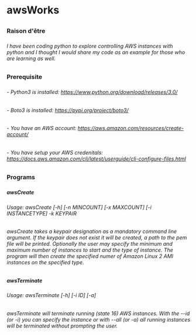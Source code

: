 # awsWorks
##
### Raison d'être 
###
###### I have been coding python to explore controlling AWS instances with python and I thought I would share my code as an example for those who are learning as well. 
######
### Prerequisite
###
###### - Python3 is installed: https://www.python.org/download/releases/3.0/
###### - Boto3 is installed: https://pypi.org/project/boto3/
###### - You have an AWS account: https://aws.amazon.com/resources/create-account/
###### - You have setup your AWS credenitals: https://docs.aws.amazon.com/cli/latest/userguide/cli-configure-files.html 
######
### Programs
###
##### awsCreate
#####
###### Usage: awsCreate [-h] [-n MINCOUNT] [-x MAXCOUNT] [-i INSTANCETYPE] -k KEYPAIR
######
###### awsCreate takes a keypair designation as a mandatory command line argument. If the keypair does not exist it will be created, a path to the pem file will be printed. Optionally the user may specify the minimum and maximum number of instances to start and the type of instance. The program will then create the specified numer of Amazon Linux 2 AMI instances on the specified type. 
#####
##### awsTerminate
#####
###### Usage: awsTerminate [-h] [-i ID] [-a]
######
###### awsTerminate will terminate running (state 16) AWS instances. With the --id (or -i) you can specify the instance or with --all (or -a) all running instances will be terminated without prompting the user.
